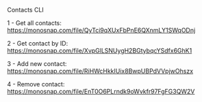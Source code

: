 Contacts CLI

1 - Get all contacts: https://monosnap.com/file/QyTci9qXUxFbPnE6QXnmLY1SWqODnj

2 - Get contact by ID: https://monosnap.com/file/XvpGlLSNUygH2BGtybqcYSdfx6GhK1

3 - Add new contact: https://monosnap.com/file/RiHWcHkkIUix8BwpUBPdVVpjwOhszx

4 - Remove contact: https://monosnap.com/file/EnT0O6PLrndk9oWvkfr97FgFG3QW2V

